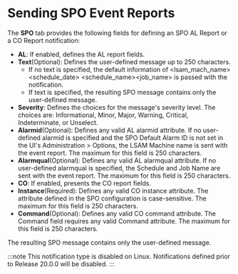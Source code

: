 # Sending SPO Event Reports

The **SPO** tab provides the following fields for defining an SPO AL
Report or a CO Report notification:

- **AL**: If enabled, defines the AL report fields.
- **Text**(Optional): Defines the user-defined message up to 250
    characters.
  - If no text is specified, the default information of <lsam_mach_name\> <schedule_date\> <schedule_name\><job_name\> is passed with the notification.
  - If text is specified, the resulting SPO message contains only
        the user-defined message.
- **Severity**: Defines the choices for the message's severity level.
    The choices are: Informational, Minor, Major, Warning, Critical,
    Indeterminate, or Unselect.
- **Alarmid**(Optional): Defines any valid AL alarmid attribute. If no
    user-defined alarmid is specified and the SPO Default Alarm ID is
    not set in the UI's Administration \> Options, the LSAM Machine
    name is sent with the event report. The maximum for this field is
    250 characters.
- **Alarmqual**(Optional): Defines any valid AL alarmqual attribute.
    If no user-defined alarmqual is specified, the Schedule and Job Name
    are sent with the event report. The maximum for this field is 250
    characters.
- **CO**: If enabled, presents the CO report fields.
- **Instance**(Required): Defines any valid CO instance attribute. The
    attribute defined in the SPO configuration is case-sensitive. The
    maximum for this field is 250 characters.
- **Command**(Optional): Defines any valid CO command attribute. The
    Command field requires any valid Command attribute. The maximum for
    this field is 250 characters.

The resulting SPO message contains only the user-defined message.

:::note
This notification type is disabled on Linux. Notifications defined prior to Release 20.0.0 will be disabled.
:::
